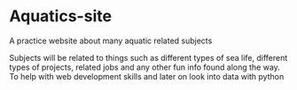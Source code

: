 # Aquatics-site
A practice website about many aquatic related subjects 

Subjects will be related to things such as different types of sea life, different types of projects, related jobs and any other fun info found along the way.
To help with web development skills and later on look into data with python